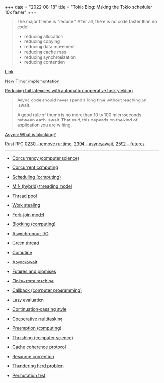 +++
date = "2022-08-18"
title = "Tokio Blog: Making the Tokio scheduler 10x faster"
+++

> The major theme is "reduce." After all, there is no code faster than no code!
> * reducing allocation
> * reducing copying
> * reducing data movement
> * reducing cache miss
> * reducing synchronization
> * reducing contention

[Link](https://tokio.rs/blog/2019-10-scheduler)

[New Timer implementation](https://tokio.rs/blog/2018-03-timers)

[Reducing tail latencies with automatic cooperative task yielding](https://tokio.rs/blog/2020-04-preemption)

> Async code should never spend a long time without reaching an .await.
>
> A good rule of thumb is no more than 10 to 100 microseconds between each .await. That said, this
> depends on the kind of application you are writing.

[Async: What is blocking?](https://ryhl.io/blog/async-what-is-blocking/)

Rust RFC [0230 - remove runtime](https://rust-lang.github.io/rfcs/0230-remove-runtime.html),
[2394 - async/await](https://rust-lang.github.io/rfcs/2394-async_await.html),
[2592 - futures](https://rust-lang.github.io/rfcs/2592-futures.html)

---

* [Concurrency (computer science)](https://en.wikipedia.org/wiki/Concurrency_(computer_science))

* [Concurrent computing](https://en.wikipedia.org/wiki/Concurrent_computing)

* [Scheduling (computing)](https://en.wikipedia.org/wiki/Scheduling_(computing))

* [M:N (hybrid) threading model](https://en.wikipedia.org/wiki/Thread_(computing)#M:N_(hybrid_threading))

* [Thread pool](https://en.wikipedia.org/wiki/Thread_pool)

* [Work stealing](https://en.wikipedia.org/wiki/Work_stealing)

* [Fork–join model](https://en.wikipedia.org/wiki/Fork%E2%80%93join_model)

* [Blocking (computing)](https://en.wikipedia.org/wiki/Blocking_(computing))

* [Asynchronous I/O](https://en.wikipedia.org/wiki/Asynchronous_I/O)

* [Green thread](https://en.wikipedia.org/wiki/Green_thread)

* [Coroutine](https://en.wikipedia.org/wiki/Coroutine)

* [Async/await](https://en.wikipedia.org/wiki/Async/await)

* [Futures and promises](https://en.wikipedia.org/wiki/Futures_and_promises)

* [Finite-state machine](https://en.wikipedia.org/wiki/Finite-state_machine)

* [Callback (computer programming)](https://en.wikipedia.org/wiki/Callback_(computer_programming))

* [Lazy evaluation](https://en.wikipedia.org/wiki/Lazy_evaluation)

* [Continuation-passing style](https://en.wikipedia.org/wiki/Continuation-passing_style)

* [Cooperative multitasking](https://en.wikipedia.org/wiki/Cooperative_multitasking)

* [Preemption (computing)](https://en.wikipedia.org/wiki/Preemption_(computing))

* [Thrashing (computer science)](https://en.wikipedia.org/wiki/Thrashing_(computer_science))

* [Cache coherence protocol](https://en.wikipedia.org/wiki/Cache_coherence#Coherence_protocols)

* [Resource contention](https://en.wikipedia.org/wiki/Resource_contention)

* [Thundering herd problem](https://en.wikipedia.org/wiki/Thundering_herd_problem)

* [Permutation test](https://en.wikipedia.org/wiki/Permutation_test)
